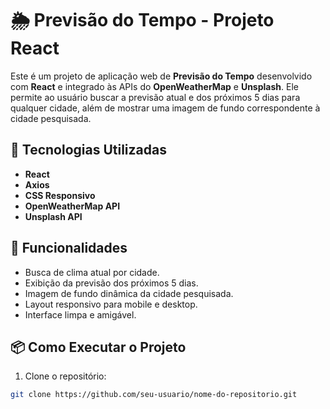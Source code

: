 # 🌦️ Previsão do Tempo - Projeto React

Este é um projeto de aplicação web de **Previsão do Tempo** desenvolvido com **React** e integrado às APIs do **OpenWeatherMap** e **Unsplash**. Ele permite ao usuário buscar a previsão atual e dos próximos 5 dias para qualquer cidade, além de mostrar uma imagem de fundo correspondente à cidade pesquisada.

## 🚀 Tecnologias Utilizadas

- **React**
- **Axios**
- **CSS Responsivo**
- **OpenWeatherMap API**
- **Unsplash API**

## 📸 Funcionalidades

- Busca de clima atual por cidade.
- Exibição da previsão dos próximos 5 dias.
- Imagem de fundo dinâmica da cidade pesquisada.
- Layout responsivo para mobile e desktop.
- Interface limpa e amigável.

## 📦 Como Executar o Projeto

1. Clone o repositório:

```bash
git clone https://github.com/seu-usuario/nome-do-repositorio.git

